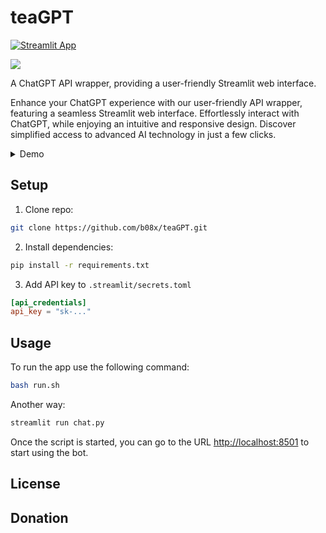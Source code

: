 # teaGPT
[![Streamlit App](https://static.streamlit.io/badges/streamlit_badge_black_white.svg)](https://teagpt-ml.streamlit.app)

![](ai_talks/assets/img/ai_face.png)

A ChatGPT API wrapper, providing a user-friendly Streamlit web interface.

Enhance your ChatGPT experience with our user-friendly API wrapper, featuring a seamless Streamlit web interface. Effortlessly interact with ChatGPT, while enjoying an intuitive and responsive design. Discover simplified access to advanced AI technology in just a few clicks.

<details>
   <summary>Demo</summary>

![](ai_talks/assets/demo/ai-talks.gif)

<details>
   <summary>Tokens counting</summary>

![](ai_talks/assets/demo/ai-talks-tokens.gif)

</details>

</details>

## Setup

1. Clone repo:

```bash
git clone https://github.com/b08x/teaGPT.git
```

2. Install dependencies:

```bash
pip install -r requirements.txt
```

3. Add API key to `.streamlit/secrets.toml`

```toml
[api_credentials]
api_key = "sk-..."
```

## Usage

To run the app use the following command:

```bash
bash run.sh
```

Another way:

```bash
streamlit run chat.py
```

Once the script is started, you can go to the URL [http://localhost:8501](http://localhost:8501) to start using the bot.

## License


## Donation
